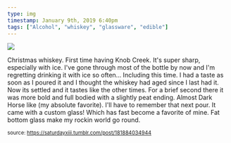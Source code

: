 ```yaml
---
type: img
timestamp: January 9th, 2019 6:40pm
tags: ["Alcohol", "whiskey", "glassware", "edible"]
---
```

<img src="https://saturdayxiii.github.io/media/181884034944.jpg"/>

Christmas whiskey.  First time having Knob Creek.  It's super sharp, especially with ice.  I've gone through most of the bottle by now and I'm regretting drinking it with ice so often&hellip; Including this time.  I had a taste as soon as I poured it and I thought the whiskey had aged since I last had it.  Now its settled and it tastes like the other times.  For a brief second there it was more bold and full bodied with a slightly peat ending.  Almost Dark Horse like (my absolute favorite). I'll have to remember that next pour.
It came with a custom glass! Which has fast become a favorite of mine.  Fat bottom glass make my rockin world go round.
 
      
      
  
<small>source: https://saturdayxiii.tumblr.com/post/181884034944</small>